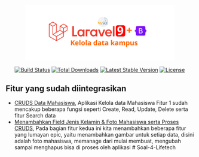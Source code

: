 <p align="center"><a href="https://laravel.com" target="_blank"><img src="https://github.com/aspsptyd/laravel-crud-kampus/blob/master/resource/images/kelola-data-kampus-1.svg" width="400" alt="Laravel Logo"></a></p>

<p align="center">
<a href="https://github.com/laravel/framework/actions"><img src="https://github.com/laravel/framework/workflows/tests/badge.svg" alt="Build Status"></a>
<a href="https://packagist.org/packages/laravel/framework"><img src="https://img.shields.io/packagist/dt/laravel/framework" alt="Total Downloads"></a>
<a href="https://packagist.org/packages/laravel/framework"><img src="https://img.shields.io/packagist/v/laravel/framework" alt="Latest Stable Version"></a>
<a href="https://packagist.org/packages/laravel/framework"><img src="https://img.shields.io/packagist/l/laravel/framework" alt="License"></a>
</p>

## Fitur yang sudah diintegrasikan 

- <a href="https://github.com/aspsptyd/laravel-crud-kampus/wiki/Fitur-1-:-CRUDS-Data-Mahasiswa">CRUDS Data Mahasiswa</a>, Aplikasi Kelola data Mahasiswa Fitur 1 sudah mencakup beberapa fungsi seperti Create, Read, Update, Delete serta fitur Search data
- <a href="https://github.com/aspsptyd/laravel-crud-kampus/wiki/Fitur-2-:-Menambahkan-Field-Jenis-Kelamin-&-Foto-Mahasiswa-serta-Proses-CRUDS">Menambahkan Field Jenis Kelamin & Foto Mahasiswa serta Proses CRUDS</a>, Pada bagian fitur kedua ini kita menambahkan beberapa fitur yang lumayan epic, yaitu menambahkan gambar untuk setiap data, disini adalah foto mahasiswa, memanage dari mulai membuat, mengubah sampai menghapus bisa di proses oleh aplikasi
#   S o a l - 4 - L i f e t e c h 
 
 